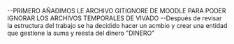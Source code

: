 --PRIMERO AÑADIMOS LE ARCHIVO GITIGNORE DE MOODLE PARA PODER IGNORAR LOS ARCHIVOS TEMPORALES DE VIVADO
--Después de revisar la estructura del trabajo se ha decidido hacer un acmbio y crear una entidad que gestione la suma y reesta del dinero "DINERO"
